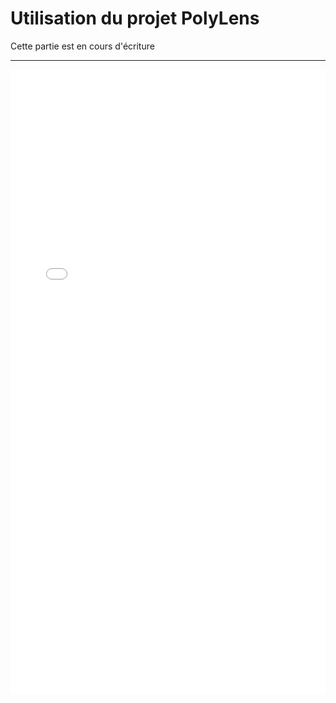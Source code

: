 # Utilisation du projet PolyLens

<div class="temp-card">
    Cette partie est en cours d'écriture
</div>

***

<embed width="100%" height="1000px" src="../assets/COMMENT_UTILISER_LE_CASQUE_HOLOLENS_2.pdf"/>